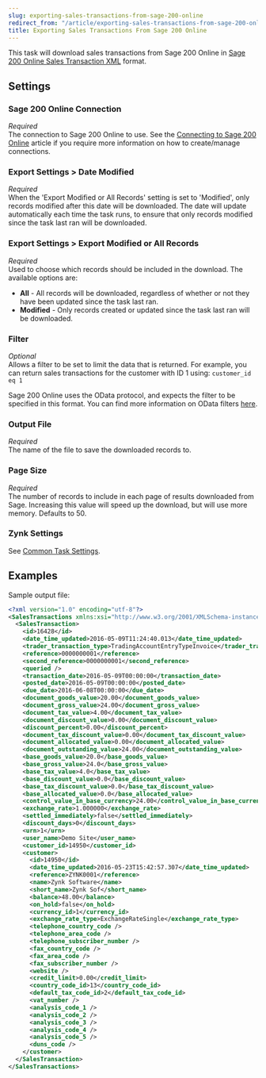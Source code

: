 ```yaml
---
slug: exporting-sales-transactions-from-sage-200-online
redirect_from: "/article/exporting-sales-transactions-from-sage-200-online"
title: Exporting Sales Transactions From Sage 200 Online
---
```

This task will download sales transactions from Sage 200 Online in [Sage 200 Online Sales Transaction XML](sage-200-online-sales-transaction-xml) format.

## Settings
### Sage 200 Online Connection
_Required_  
The connection to Sage 200 Online to use. See the [Connecting to Sage 200 Online](connecting-to-sage-200-online) article if you require more information on how to create/manage connections.

### Export Settings > Date Modified
_Required_  
When the 'Export Modified or All Records' setting is set to 'Modified', only records modified after this date will be downloaded. The date will update automatically each time the task runs, to ensure that only records modified since the task last ran will be downloaded.

### Export Settings > Export Modified or All Records
_Required_  
Used to choose which records should be included in the download. The available options are:

* __All__ - All records will be downloaded, regardless of whether or not they have been updated since the task last ran.
* __Modified__ - Only records created or updated since the task last ran will be downloaded.

### Filter
_Optional_  
Allows a filter to be set to limit the data that is returned. For example, you can return sales transactions for the customer with ID 1 using: `customer_id eq 1`

Sage 200 Online uses the OData protocol, and expects the filter to be specified in this format. You can find more information on OData filters [here](http://www.odata.org/getting-started/basic-tutorial/#queryData).

### Output File
_Required_  
The name of the file to save the downloaded records to.

### Page Size
_Required_  
The number of records to include in each page of results downloaded from Sage. Increasing this value will speed up the download, but will use more memory. Defaults to 50.

### Zynk Settings
See [Common Task Settings](common-task-settings).

## Examples
Sample output file:
```xml
<?xml version="1.0" encoding="utf-8"?>
<SalesTransactions xmlns:xsi="http://www.w3.org/2001/XMLSchema-instance" xmlns:xsd="http://www.w3.org/2001/XMLSchema">
  <SalesTransaction>
    <id>16428</id>
    <date_time_updated>2016-05-09T11:24:40.013</date_time_updated>
    <trader_transaction_type>TradingAccountEntryTypeInvoice</trader_transaction_type>
    <reference>0000000001</reference>
    <second_reference>0000000001</second_reference>
    <queried />
    <transaction_date>2016-05-09T00:00:00</transaction_date>
    <posted_date>2016-05-09T00:00:00</posted_date>
    <due_date>2016-06-08T00:00:00</due_date>
    <document_goods_value>20.00</document_goods_value>
    <document_gross_value>24.00</document_gross_value>
    <document_tax_value>4.00</document_tax_value>
    <document_discount_value>0.00</document_discount_value>
    <discount_percent>0.00</discount_percent>
    <document_tax_discount_value>0.00</document_tax_discount_value>
    <document_allocated_value>0.00</document_allocated_value>
    <document_outstanding_value>24.00</document_outstanding_value>
    <base_goods_value>20.0</base_goods_value>
    <base_gross_value>24.0</base_gross_value>
    <base_tax_value>4.0</base_tax_value>
    <base_discount_value>0.0</base_discount_value>
    <base_tax_discount_value>0.0</base_tax_discount_value>
    <base_allocated_value>0.0</base_allocated_value>
    <control_value_in_base_currency>24.00</control_value_in_base_currency>
    <exchange_rate>1.000000</exchange_rate>
    <settled_immediately>false</settled_immediately>
    <discount_days>0</discount_days>
    <urn>1</urn>
    <user_name>Demo Site</user_name>
    <customer_id>14950</customer_id>
    <customer>
      <id>14950</id>
      <date_time_updated>2016-05-23T15:42:57.307</date_time_updated>
      <reference>ZYNK0001</reference>
      <name>Zynk Software</name>
      <short_name>Zynk Sof</short_name>
      <balance>48.00</balance>
      <on_hold>false</on_hold>
      <currency_id>1</currency_id>
      <exchange_rate_type>ExchangeRateSingle</exchange_rate_type>
      <telephone_country_code />
      <telephone_area_code />
      <telephone_subscriber_number />
      <fax_country_code />
      <fax_area_code />
      <fax_subscriber_number />
      <website />
      <credit_limit>0.00</credit_limit>
      <country_code_id>13</country_code_id>
      <default_tax_code_id>2</default_tax_code_id>
      <vat_number />
      <analysis_code_1 />
      <analysis_code_2 />
      <analysis_code_3 />
      <analysis_code_4 />
      <analysis_code_5 />
      <duns_code />
    </customer>
  </SalesTransaction>
</SalesTransactions>
```
